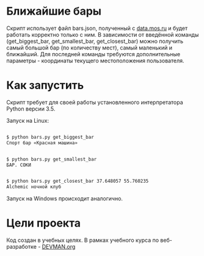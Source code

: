 # Ближайшие бары

Скрипт использует файл bars.json, полученный с [data.mos.ru](https://data.mos.ru/) 
и будет работать корректно только с ним. В зависимости от введённой команды (get_biggest_bar,
get_smallest_bar, get_closest_bar) можно получить самый большой бар (по количеству мест), самый маленький и ближайший. 
Для последней команды требуются дополнительные параметры - координаты текущего местоположения пользователя.

# Как запустить

Скрипт требует для своей работы установленного интерпретатора Python версии 3.5.

Запуск на Linux:

```bash

$ python bars.py get_biggest_bar
Спорт бар «Красная машина»

```

```bash

$ python bars.py get_smallest_bar
БАР. СОКИ

```

```bash

$ python bars.py get_closest_bar 37.648057 55.760235
Alchemic ночной клуб

```

Запуск на Windows происходит аналогично.

# Цели проекта

Код создан в учебных целях. В рамках учебного курса по веб-разработке - [DEVMAN.org](https://devman.org)
